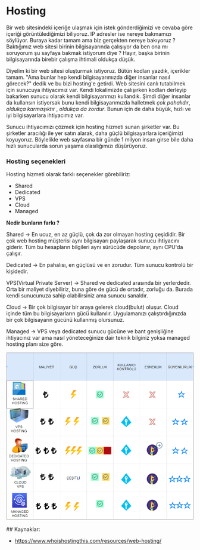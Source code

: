 # Hosting

Bir web sitesindeki içeriğe ulaşmak için istek gönderdiğimizi ve cevaba göre içeriği görüntülediğimizi biliyoruz. IP adresler ise nereye bakmamızı söylüyor. Buraya kadar tamam ama biz gerçekten nereye bakıyoruz ? Baktığımız web sitesi birinin bilgisayarında çalışıyor da ben ona mı soruyorum şu sayfaya bakmak istiyorum diye ? Hayır, başka birinin bilgisayarında birebir çalışma ihtimali oldukça düşük. 

Diyelim ki bir web sitesi oluşturmak istiyoruz. Bütün kodları yazdık, içerikler tamam. "Ama bunlar hep kendi bilgisayarımızda diğer insanlar nasıl görecek?" dedik ve bu bizi hosting'e getirdi. Web sitesini canlı tutabilmek için sunucuya ihtiyacımız var. Kendi lokalimizde çalışırken kodları derleyip bakarken sunucu olarak kendi bilgisayarımızı kullandık. Şimdi diğer insanlar da kullansın istiyorsak bunu kendi bilgisayarımızda halletmek *çok pahalıdır*, *oldukça karmaşıktır* , *oldukça da zordur*. Bunun için de daha büyük, hızlı ve iyi bilgisayarlara ihtiyacımız var.

Sunucu ihtiyacımızı çözmek için hosting hizmeti sunan şirketler var. Bu şirketler aracılığı ile yer satın alarak, daha güçlü bilgisayarlara içeriğimizi koyuyoruz. Böylelikle web sayfasına bir günde 1 milyon insan girse bile daha hızlı sunucularda sorun yaşama olasılığımızı düşürüyoruz.

### Hosting seçenekleri

Hosting hizmeti olarak farklı seçenekler görebiliriz:

* Shared 
* Dedicated
* VPS
* Cloud
* Managed

**Nedir bunların farkı ?**

Shared -> En ucuz,  en az güçlü, çok da zor olmayan hosting çeşididir. Bir çok web hosting müşterisi aynı bilgisayarı paylaşarak sunucu ihtiyacını giderir. Tüm bu hesapların bilgileri aynı sürücüde depolanır, aynı CPU'da çalışır.

Dedicated -> En pahalısı, en güçlüsü ve en zorudur. Tüm sunucu kontrolü bir kişidedir.

VPS(Virtual Private Server) -> Shared ve dedicated arasında bir yerlerdedir. Orta bir maliyet diyebiliriz, buna göre de gücü de ortadır, zorluğu da. Burada kendi sunucunuza sahip olabilirsiniz ama sunucu sanaldır. 

Cloud ->  Bir çok bilgisayar bir araya gelerek cloud(bulut) oluşur. Cloud içinde tüm bu bilgisayarların gücü kullanılır. Uygulamanızı çalıştırdığınızda bir çok bilgisayarın gücünü kullanmış olursunuz.

Managed -> VPS veya dedicated sunucu gücüne ve bant genişliğine ihtiyacınız var ama nasıl yöneteceğinize dair teknik bilginiz yoksa managed hosting planı size göre.  

![hosting_secenek_karsilastirma](https://raw.githubusercontent.com/Kodluyoruz/taskforce/main/basics-for-everyone/hosting/figures/hosting_types.PNG)

## Kaynaklar:
- https://www.whoishostingthis.com/resources/web-hosting/